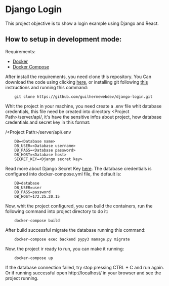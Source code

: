 # Django Login
This project objective is to show a login example using Django and React.

## How to setup in development mode:
Requirements:  
- [Docker](https://docs.docker.com/get-docker/)
- [Docker Compose](https://docs.docker.com/compose/install/)

After install the requirements, you need clone this repository. You Can download the code using clicking [here](https://github.com/guilhermewebdev/django-login/archive/master.zip), or installing git following [this](https://git-scm.com/book/en/v2/Getting-Started-Installing-Git) instructions and running this command:   

```
    git clone https://github.com/guilhermewebdev/django-login.git
```

Whit the project in your machine, you need create a .env file whit database credentials, this file need be created into directory \<Project Path\>/server/api/, it's have the sensitive infos about project, how database credentials and secret key in this format:

/\<Project Path\>/server/api/.env
```
    DB=<Database name>
    DB_USER=<Database username>
    DB_PASS=<Database password>
    DB_HOST=<Database host>
    SECRET_KEY=<Django secret key>
```

Read more about Django Secret Key [here](https://docs.djangoproject.com/en/2.2/ref/settings/#std:setting-SECRET_KEY). The database credentials is configured into docker-compose.yml file, the default is:

```
    DB=database
    DB_USER=user
    DB_PASS=password
    DB_HOST=172.25.20.15
```
Now, whit the project configured, you can build the containers, run the following command into project directory to do it:

```
    docker-compose build
```

After build successful migrate the database running this command:

```
    docker-compose exec backend pypy3 manage.py migrate
```
Now, the project ir ready to run, you can make it running:

```
    docker-compose up
```
If the database connection failed, try stop pressing CTRL + C and run again. Or if running successful open http://localhost/ in your browser and see the project running.